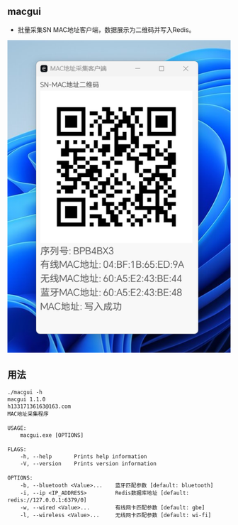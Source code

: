 ## macgui

 - 批量采集SN MAC地址客户端，数据展示为二维码并写入Redis。

 ![macgui](macgui.png)

## 用法

```
./macgui -h
macgui 1.1.0
h13317136163@163.com
MAC地址采集程序

USAGE:
    macgui.exe [OPTIONS]

FLAGS:
    -h, --help       Prints help information
    -V, --version    Prints version information

OPTIONS:
    -b, --bluetooth <Value>...    蓝牙匹配参数 [default: bluetooth]
    -i, --ip <IP_ADDRESS>         Redis数据库地址 [default: redis://127.0.0.1:6379/0]
    -w, --wired <Value>...        有线网卡匹配参数 [default: gbe]
    -l, --wireless <Value>...     无线网卡匹配参数 [default: wi-fi]
```

